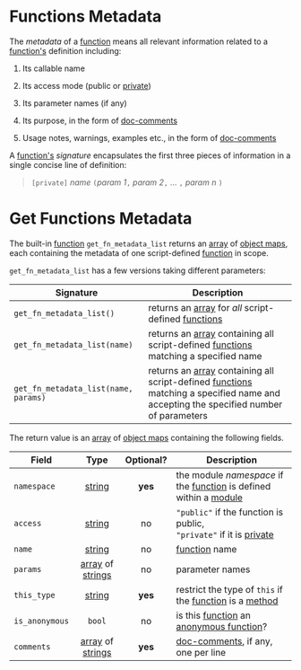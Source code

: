 Functions Metadata
==================
The _metadata_ of a [function](../functions/functions.md) means all relevant information related to a
[function's](../functions/functions.md) definition including:

1. Its callable name

2. Its access mode (public or [private](../modules/export.md))

3. Its parameter names (if any)

4. Its purpose, in the form of [doc-comments](../meta/comments.md)

5. Usage notes, warnings, examples etc., in the form of [doc-comments](../meta/comments.md)

A [function's](../functions/functions.md) _signature_ encapsulates the first three pieces of information in a
single concise line of definition:

> `[private]` _name_ `(`_param 1_`,` _param 2_`,` ... `,` _param n_ `)`


Get Functions Metadata
======================

The built-in [function](../functions/functions.md) `get_fn_metadata_list` returns an [array](../types/arrays.md) of [object
maps](../types/object-maps.md), each containing the metadata of one script-defined [function](../functions/functions.md)
in scope.

`get_fn_metadata_list` has a few versions taking different parameters:

| Signature                            | Description                                                                                                                                                      |
| ------------------------------------ | ---------------------------------------------------------------------------------------------------------------------------------------------------------------- |
| `get_fn_metadata_list()`             | returns an [array](../types/arrays.md) for _all_ script-defined [functions](../functions/functions.md)                                                                                 |
| `get_fn_metadata_list(name)`         | returns an [array](../types/arrays.md) containing all script-defined [functions](../functions/functions.md) matching a specified name                                                  |
| `get_fn_metadata_list(name, params)` | returns an [array](../types/arrays.md) containing all script-defined [functions](../functions/functions.md) matching a specified name and accepting the specified number of parameters |

The return value is an [array](../types/arrays.md) of [object maps](../types/object-maps.md) containing the following fields.

| Field          |                       Type                        | Optional? | Description                                                                                                     |
| -------------- | :-----------------------------------------------: | :-------: |-----------------------------------------------------------------------------------------------------------------|
| `namespace`    |            [string](../types/strings-chars.md)             |  **yes**  | the module _namespace_ if the [function](../functions/functions.md) is defined within a [module](../modules/index.md) |
| `access`       |            [string](../types/strings-chars.md)             |    no     | `"public"` if the function is public,<br/>`"private"` if it is [private](../modules/export.md)                     |
| `name`         |            [string](../types/strings-chars.md)             |    no     | [function](../functions/functions.md) name                                                                         |
| `params`       | [array](../types/arrays.md) of [strings](../types/strings-chars.md) |    no     | parameter names                                                                                                 |
| `this_type`    |            [string](../types/strings-chars.md)             |  **yes**  | restrict the type of `this` if the [function](../functions/functions.md) is a [method](../functions/fn-method.md)     |
| `is_anonymous` |                      `bool`                       |    no     | is this [function](../functions/functions.md) an [anonymous function](../functions/fn-closure.md)?                              |
| `comments`     | [array](../types/arrays.md) of [strings](../types/strings-chars.md) |  **yes**  | [doc-comments](../meta/comments.md), if any, one per line                                                               |
